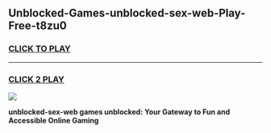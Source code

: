 
## Unblocked-Games-unblocked-sex-web-Play-Free-t8zu0
<h3>
<a href="https://premium76.site?title=unblocked-sex-web&ref=18A1">CLICK TO PLAY</a></h3>
<hr>

<h3>
<a href="https://premium76.site?title=unblocked-sex-web&ref=18A1">CLICK 2 PLAY</a>
  
</h3>

<a href="https://premium76.site?title=unblocked-sex-web&ref=18A1"><img src="https://clearcache.store/games.png"></a>


**unblocked-sex-web games unblocked: Your Gateway to Fun and Accessible Online Gaming**
